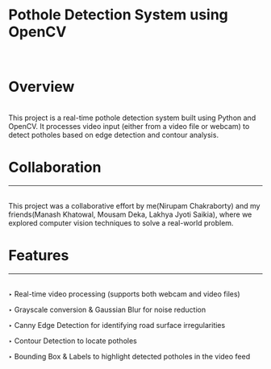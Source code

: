<h1><b>Pothole Detection System using OpenCV</b></h1> <br>
<h1>Overview</h1>
<br>
This project is a real-time pothole detection system built using Python and OpenCV. It processes video input (either from a video file or webcam) to detect potholes based on edge detection and contour analysis.
<br>
<h1>Collaboration</h1>
<hr>
<br>
This project was a collaborative effort by me(Nirupam Chakraborty) and my friends(Manash Khatowal, Mousam Deka, Lakhya Jyoti Saikia), where we explored computer vision techniques to solve a real-world problem.

<br>
<h1>Features</h1>
<hr>
<br>
‣ Real-time video processing (supports both webcam and video files)

‣ Grayscale conversion & Gaussian Blur for noise reduction

‣ Canny Edge Detection for identifying road surface irregularities

‣ Contour Detection to locate potholes

‣ Bounding Box & Labels to highlight detected potholes in the video feed
